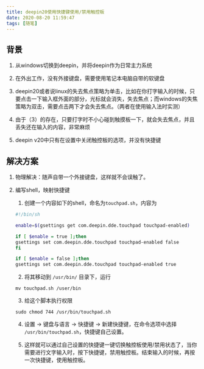 ```yaml
---
title: deepin20使用快捷键使用/禁用触控板
date: 2020-08-20 11:59:47
tags: [随笔]
---
```


## 背景
1. 从windows切换到deepin，并将deepin作为日常主力系统

2. 在外出工作，没有外接键盘，需要使用笔记本电脑自带的软键盘

3. deepin20或者说linux的失去焦点策略为单击，比如在你打字输入的时候，只要点击一下输入框外面的部分，光标就会消失，失去焦点；而windows的失焦策略为双击，需要点击两下才会失去焦点。（两者在使用输入法时实测）

4. 由于（3）的存在，只要打字时不小心碰到触摸板一下，就会失去焦点，并且丢失还在输入的内容，非常麻烦

5. deepin v20中只有在设置中关闭触控板的选项，并没有快捷键

## 解决方案

1. 物理解决：随声自带一个外接键盘，这样就不会误触了。

2. 编写shell，映射快捷键

    1. 创建一个内容如下的shell，命名为`touchpad.sh`，内容为
    ```sh
    #!/bin/sh

    enable=$(gsettings get com.deepin.dde.touchpad touchpad-enabled)

    if [ $enable = true ];then 
    gsettings set com.deepin.dde.touchpad touchpad-enabled false
    fi

    if [ $enable = false ];then
    gsettings set com.deepin.dde.touchpad touchpad-enabled true
    ```

    2. 将其移动到 `/usr/bin/` 目录下，运行
    ```
    mv touchpad.sh /user/bin
    ```

    3. 给这个脚本执行权限

    ```
    sudo chmod 744 /usr/bin/touchpad.sh
    ```

    4. 设置 -> 键盘与语言 -> 快捷键 -> 新建快捷键，在命令选项中选择 `/usr/bin/touchpad.sh`，快捷键自己设置。

    5. 这样就可以通过自己设置的快捷键一键切换触控板使用/禁用状态了，当你需要进行文字输入时，按下快捷键，禁用触控板。结束输入的时候，再按一次快捷键，使用触控板。
